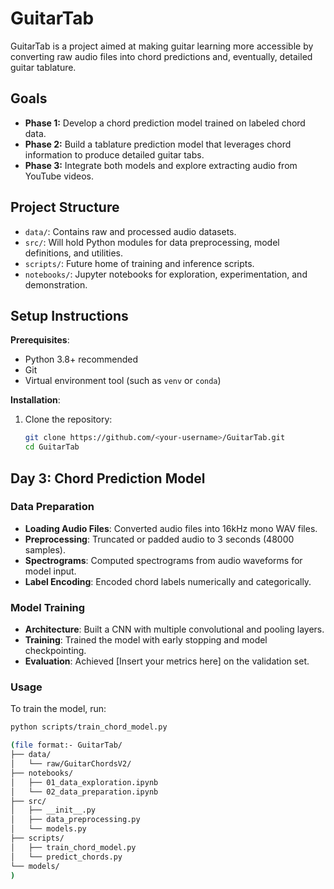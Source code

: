 # GuitarTab

GuitarTab is a project aimed at making guitar learning more accessible by converting raw audio files into chord predictions and, eventually, detailed guitar tablature. 

## Goals
- **Phase 1:** Develop a chord prediction model trained on labeled chord data.
- **Phase 2:** Build a tablature prediction model that leverages chord information to produce detailed guitar tabs.
- **Phase 3:** Integrate both models and explore extracting audio from YouTube videos.

## Project Structure
- `data/`: Contains raw and processed audio datasets.
- `src/`: Will hold Python modules for data preprocessing, model definitions, and utilities.
- `scripts/`: Future home of training and inference scripts.
- `notebooks/`: Jupyter notebooks for exploration, experimentation, and demonstration.


## Setup Instructions

**Prerequisites**:
- Python 3.8+ recommended
- Git
- Virtual environment tool (such as `venv` or `conda`)

**Installation**:
1. Clone the repository:
   ```bash
   git clone https://github.com/<your-username>/GuitarTab.git
   cd GuitarTab


## Day 3: Chord Prediction Model

### Data Preparation

- **Loading Audio Files**: Converted audio files into 16kHz mono WAV files.
- **Preprocessing**: Truncated or padded audio to 3 seconds (48000 samples).
- **Spectrograms**: Computed spectrograms from audio waveforms for model input.
- **Label Encoding**: Encoded chord labels numerically and categorically.

### Model Training

- **Architecture**: Built a CNN with multiple convolutional and pooling layers.
- **Training**: Trained the model with early stopping and model checkpointing.
- **Evaluation**: Achieved [Insert your metrics here] on the validation set.

### Usage

To train the model, run:

```bash
python scripts/train_chord_model.py

(file format:- GuitarTab/
├── data/
│   └── raw/GuitarChordsV2/
├── notebooks/
│   ├── 01_data_exploration.ipynb
│   └── 02_data_preparation.ipynb
├── src/
│   ├── __init__.py
│   ├── data_preprocessing.py
│   └── models.py
├── scripts/
│   ├── train_chord_model.py
│   └── predict_chords.py
└── models/
)

